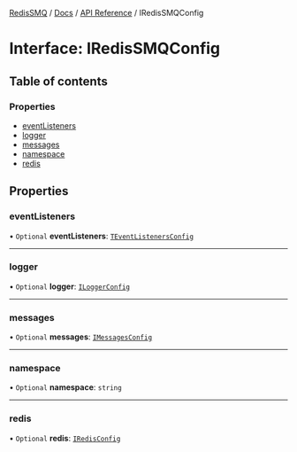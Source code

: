 [RedisSMQ](../../../README.md) / [Docs](../../README.md) / [API Reference](../README.md) / IRedisSMQConfig

# Interface: IRedisSMQConfig

## Table of contents

### Properties

- [eventListeners](IRedisSMQConfig.md#eventlisteners)
- [logger](IRedisSMQConfig.md#logger)
- [messages](IRedisSMQConfig.md#messages)
- [namespace](IRedisSMQConfig.md#namespace)
- [redis](IRedisSMQConfig.md#redis)

## Properties

### eventListeners

• `Optional` **eventListeners**: [`TEventListenersConfig`](../README.md#teventlistenersconfig)

___

### logger

• `Optional` **logger**: [`ILoggerConfig`](https://github.com/weyoss/redis-smq-common/blob/master/docs/api/interfaces/ILoggerConfig.md)

___

### messages

• `Optional` **messages**: [`IMessagesConfig`](IMessagesConfig.md)

___

### namespace

• `Optional` **namespace**: `string`

___

### redis

• `Optional` **redis**: [`IRedisConfig`](https://github.com/weyoss/redis-smq-common/blob/master/docs/api/README.md#iredisconfig)
